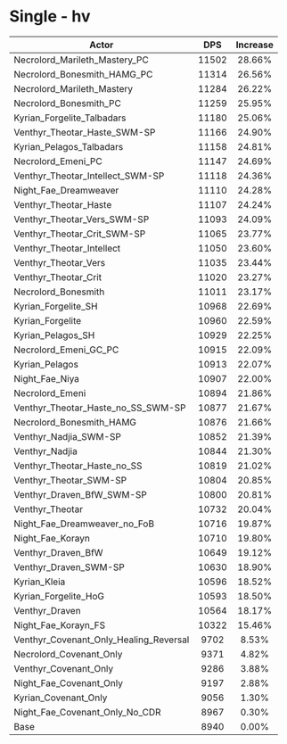 # Single - hv
| Actor | DPS | Increase |
|---|:---:|:---:|
|Necrolord_Marileth_Mastery_PC|11502|28.66%|
|Necrolord_Bonesmith_HAMG_PC|11314|26.56%|
|Necrolord_Marileth_Mastery|11284|26.22%|
|Necrolord_Bonesmith_PC|11259|25.95%|
|Kyrian_Forgelite_Talbadars|11180|25.06%|
|Venthyr_Theotar_Haste_SWM-SP|11166|24.90%|
|Kyrian_Pelagos_Talbadars|11158|24.81%|
|Necrolord_Emeni_PC|11147|24.69%|
|Venthyr_Theotar_Intellect_SWM-SP|11118|24.36%|
|Night_Fae_Dreamweaver|11110|24.28%|
|Venthyr_Theotar_Haste|11107|24.24%|
|Venthyr_Theotar_Vers_SWM-SP|11093|24.09%|
|Venthyr_Theotar_Crit_SWM-SP|11065|23.77%|
|Venthyr_Theotar_Intellect|11050|23.60%|
|Venthyr_Theotar_Vers|11035|23.44%|
|Venthyr_Theotar_Crit|11020|23.27%|
|Necrolord_Bonesmith|11011|23.17%|
|Kyrian_Forgelite_SH|10968|22.69%|
|Kyrian_Forgelite|10960|22.59%|
|Kyrian_Pelagos_SH|10929|22.25%|
|Necrolord_Emeni_GC_PC|10915|22.09%|
|Kyrian_Pelagos|10913|22.07%|
|Night_Fae_Niya|10907|22.00%|
|Necrolord_Emeni|10894|21.86%|
|Venthyr_Theotar_Haste_no_SS_SWM-SP|10877|21.67%|
|Necrolord_Bonesmith_HAMG|10876|21.66%|
|Venthyr_Nadjia_SWM-SP|10852|21.39%|
|Venthyr_Nadjia|10844|21.30%|
|Venthyr_Theotar_Haste_no_SS|10819|21.02%|
|Venthyr_Theotar_SWM-SP|10804|20.85%|
|Venthyr_Draven_BfW_SWM-SP|10800|20.81%|
|Venthyr_Theotar|10732|20.04%|
|Night_Fae_Dreamweaver_no_FoB|10716|19.87%|
|Night_Fae_Korayn|10710|19.80%|
|Venthyr_Draven_BfW|10649|19.12%|
|Venthyr_Draven_SWM-SP|10630|18.90%|
|Kyrian_Kleia|10596|18.52%|
|Kyrian_Forgelite_HoG|10593|18.50%|
|Venthyr_Draven|10564|18.17%|
|Night_Fae_Korayn_FS|10322|15.46%|
|Venthyr_Covenant_Only_Healing_Reversal|9702|8.53%|
|Necrolord_Covenant_Only|9371|4.82%|
|Venthyr_Covenant_Only|9286|3.88%|
|Night_Fae_Covenant_Only|9197|2.88%|
|Kyrian_Covenant_Only|9056|1.30%|
|Night_Fae_Covenant_Only_No_CDR|8967|0.30%|
|Base|8940|0.00%|
